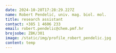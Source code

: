 ```yaml
---
date: 2024-10-28T17:28:29.227Z
name: Robert Pendelić, univ. mag. biol. mol.
title: research assistant
contact: +385 1 4606 233
email: robert.pendelic@chem.pmf.hr
brojsobe: ZBK/301
image: /static/img/profile_robert_pendelic.jpg
content: t﻿emp
---
```

